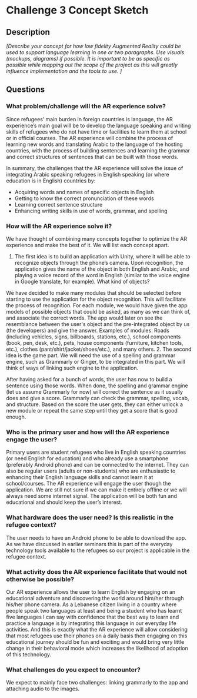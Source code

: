 # Challenge 3 Concept Sketch

## Description

*[Describe your concept for how low fidelity Augmented Reality could be used to support language learning in one or two paragraphs. Use visuals (mockups, diagrams) if possible. It is important to be as specific as possible while mapping out the scope of the project as this will greatly influence implementation and the tools to use. ]*

## Questions

### What problem/challenge will the AR experience solve? 

Since refugees’ main burden in foreign countries is language, the AR experience’s main goal will be to develop the language speaking and writing skills of refugees who do not have time or facilities to learn them at school or in official courses. The AR experience will combine the process of learning new words and translating Arabic to the language of the hosting countries, with the process of building sentences and learning the grammar and correct structures of sentences that can be built with those words. 

In summary, the challenges that the AR experience will solve the issue of integrating Arabic speaking refugees in English speaking (or where education is in English) countries by:

- Acquiring words and names of specific objects in English
- Getting to know the correct pronunciation of these words 
- Learning correct sentence structure 
- Enhancing writing skills in use of words, grammar, and spelling 


### How will the AR experience solve it? 

We have thought of combining many concepts together to optimize the AR experience and make the best of it. We will list each concept apart.

1. The first idea is to build an application with Unity, where it will be able to recognize objects through the phone’s camera. Upon recognition, the application gives the name of the object in both English and Arabic, and playing a voice record of the word in English (similar to the voice engine in Google translate, for example). 
What kind of objects?

We have decided to make many modules that should be selected before starting to use the application for the object recognition. This will facilitate the process of recognition. For each module, we would have given the app models of possible objects that could be asked, as many as we can think of, and associate the correct words. The app would later on see the resemblance between the user's object and the pre-integrated object by us (the developers) and give the answer. Examples of modules: Roads (including vehicles, signs, billboards, stations, etc.), school components (book, pen, desk, etc.), pets, house components (furniture, kitchen tools, etc.), clothes (pant/shirt/jacket/shoes/etc.), and many others. 
2. The second idea is the game part. We will need the use of a spelling and grammar engine, such as Grammarly or Ginger, to be integrated in this part. We will think of ways of linking such engine to the application. 

After having asked for a bunch of words, the user has now to build a sentence using those words. When done, the spelling and grammar engine (let us assume Grammarly for now) will correct the sentence as it usually does and give a score. Grammarly can check the grammar, spelling, vocab, and structure. Based on the score the user gets, they can either unlock a new module or repeat the same step until they get a score that is good enough. 


### Who is the primary user and how will the AR experience engage the user?

Primary users are student refugees who live in English speaking countries (or need English for education) and who already use a smartphone (preferably Android phone) and can be connected to the internet. They can also be regular users (adults or non-students) who are enthusiastic to enhancing their English language skills and cannot learn it at school/courses. 
The AR experience will engage the user though the application. We are still not sure if we can make it entirely offline or we will always need some internet signal.  The application will be both fun and educational and should keep the user’s interest.

### What hardware does the user need? Is this realistic in the refugee context? 

The user needs to have an Android phone to be able to download the app. As we have discussed in earlier seminars this is part of the everyday technology tools available to the refugees so our project is applicable in the refugee context. 

### What activity does the AR experience facilitate that would not otherwise be possible? 

Our AR experience allows the user to learn English by engaging on an educational adventure and discovering the world around him/her through his/her phone camera. As a Lebanese citizen living in a country where people speak two languages at least and being a student who has learnt five languages I can say with confidence that the best way to learn and practice a language is by integrating this language in our everyday life activities. And this is exactly what the AR experience will allow considering that most refugees use their phones on a daily basis then engaging on this educational journey should be fun and exciting and would bring very little change in their behavioral mode which increases the likelihood of adoption of this technology. 

### What challenges do you expect to encounter? 

We expect to mainly face two challenges: linking grammarly to the app and attaching audio to the images.
